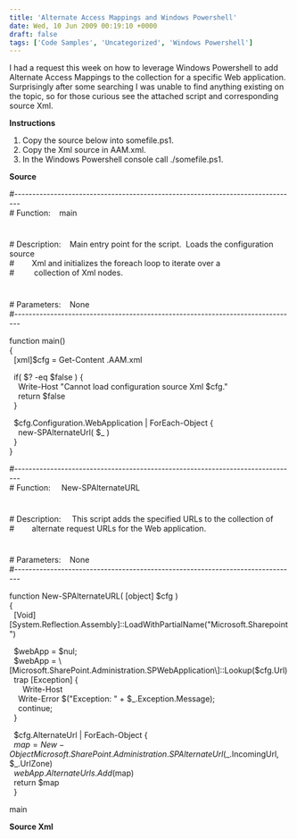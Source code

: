 ```yaml
---
title: 'Alternate Access Mappings and Windows Powershell'
date: Wed, 10 Jun 2009 00:19:10 +0000
draft: false
tags: ['Code Samples', 'Uncategorized', 'Windows Powershell']
---
```


I had a request this week on how to leverage Windows Powershell to add Alternate Access Mappings to the collection for a specific Web application.  Surprisingly after some searching I was unable to find anything existing on the topic, so for those curious see the attached script and corresponding source Xml.

**Instructions**

1.  Copy the source below into somefile.ps1.
2.  Copy the Xml source in AAM.xml.
3.  In the Windows Powershell console call ./somefile.ps1.

**Source**

#-------------------------------------------------------------------------------  
\# Function:    main  
#  
\# Description:    Main entry point for the script.  Loads the configuration source  
#        Xml and initializes the foreach loop to iterate over a  
#         collection of Xml nodes.  
#  
\# Parameters:    None  
#-------------------------------------------------------------------------------

function main()  
{  
  \[xml\]$cfg = Get-Content .AAM.xml

  if( $? \-eq $false ) {  
    Write-Host "Cannot load configuration source Xml $cfg."  
    return $false  
  }

  $cfg.Configuration.WebApplication | ForEach-Object {  
    new-SPAlternateUrl( $\_ )  
  }  
}

#-------------------------------------------------------------------------------  
\# Function:     New-SPAlternateURL  
#  
\# Description:     This script adds the specified URLs to the collection of  
#        alternate request URLs for the Web application.  
#  
\# Parameters:    None  
#-------------------------------------------------------------------------------

function New-SPAlternateURL( \[object\] $cfg )  
{  
  \[Void\]\[System.Reflection.Assembly\]::LoadWithPartialName("Microsoft.Sharepoint")

  $webApp = $nul;  
  $webApp = \[Microsoft.SharePoint.Administration.SPWebApplication\]::Lookup($cfg.Url)  
  trap \[Exception\] {   
      Write-Host  
    Write-Error $("Exception: " + $\_.Exception.Message);  
    continue;  
  }

  $cfg.AlternateUrl | ForEach-Object {  
  $map=New-Object Microsoft.SharePoint.Administration.SPAlternateUrl($\_.IncomingUrl, $\_.UrlZone)  
  $webApp.AlternateUrls.Add($map)  
  return $map  
  }

main

**Source Xml**

<?xml version="1.0" encoding="utf-8"?>  
<Configuration>  
  <WebApplication Url="[http://contoso"](http://contoso")\>  
    <AlternateUrl IncomingUrl="[http://www.contoso.com"](http://www.contoso.com") UrlZone="Internet" />  
    <AlternateUrl IncomingUrl="[http://contoso:1234"](http://contoso:1234") UrlZone="Custom" />  
    <AlternateUrl IncomingUrl="[http://contoso:4321"](http://contoso:4321") UrlZone="Custom" />  
  </WebApplication>  
</Configuration>